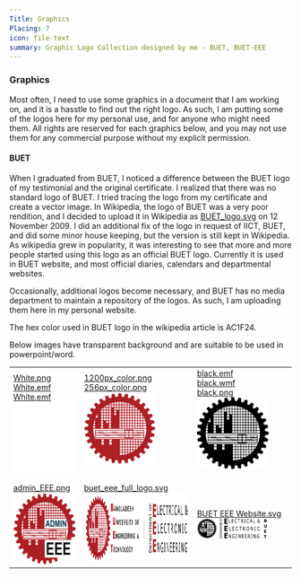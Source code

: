 ```yaml
---
Title: Graphics
Placing: 7
icon: file-text
summary: Graphic Logo Collection designed by me - BUET, BUET-EEE
---
```


### Graphics
Most often, I need to use some graphics in a document that I am working on, and it is a hasstle to find out the right logo. As such, I am putting some of the logos here for my personal use, and for anyone who might need them. All rights are reserved for each graphics below, and you may not use them for any commercial purpose without my explicit permission.

#### BUET
When I graduated from BUET, I noticed a difference between the BUET logo of my testimonial and the original certificate. I realized that there was no standard logo of BUET. I tried tracing the logo from my certificate and create a vector image. In Wikipedia, the logo of BUET was a very poor rendition, and I decided to upload it in Wikipedia as [BUET_logo.svg](https://en.wikipedia.org/w/index.php?title=File:BUET_LOGO.svg&offset=&limit=500) on 12 November 2009.  I did an additional fix of the logo in request of IICT, BUET, and did some minor house keeping, but the version is still kept in Wikipedia. As wikipedia grew in popularity, it was interesting to see that more and more people started using this logo as an official BUET logo. Currently it is used in BUET website, and most official diaries, calendars and departmental websites. 

Occasionally, additional logos become necessary, and BUET has no media department to maintain a repository of the logos. As such, I am uploading them here in my personal website.

The hex color used in BUET logo in the wikipedia article is AC1F24.

Below images have transparent background and are suitable to be used in powerpoint/word.

|          |     |    |
|--------------|-----------|------------|
|  [White.png](BUET_logo_white.png) <br/>  [White.emf](BUET_logo_white.emf) <br/> [White.emf](BUET_logo_white.emf) <br/> <img src="BUET_logo_white.png" width="128" height="128" style="background-color: #ac1f24" />    |   [1200px_color.png](BUET_logo_1200px_color.png) <br/> [256px_color.png](BUET_logo_256px_color.png) <img src="BUET_logo_256px_color.png" width="128" height="128" />   <br/><br/>   | [black.emf](BUET_logo_black.emf) <br/> [black.wmf](BUET_logo_black.wmf)  <br/> [black.png](BUET_logo_black-757px.png) <img src="BUET_logo_black-757px.png" width="128" height="128" />   <br/><br/>       |
| [admin_EEE.png](admin_EEE.png)   <br/> <img src="admin_EEE.png" width="128" height="128" />       | [buet_eee_full_logo.svg](buet_eee_full_logo.svg)  <br/> <img src="buet_eee_full_logo.svg" width="208" height="128" />   <br/>   | [BUET EEE Website.svg](bueteee_logo_black_grav.svg) <img src="bueteee_logo_black_grav.svg" width="128"  />       |




